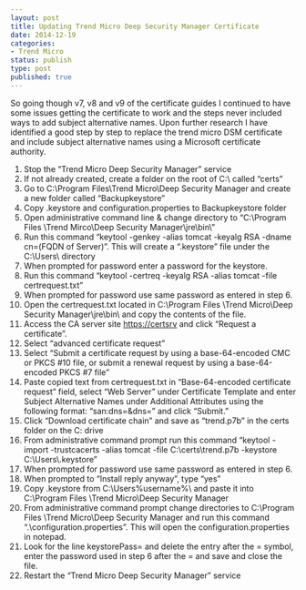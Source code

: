 ```yaml
---
layout: post
title: Updating Trend Micro Deep Security Manager Certificate
date: 2014-12-19
categories:
- Trend Micro
status: publish
type: post
published: true
---
```

So going though v7, v8 and v9 of the certificate guides I continued to have some issues getting the certificate to work and the steps never included ways to add subject alternative names. Upon further research I have identified a good step by step to replace the trend micro DSM certificate and include subject alternative names using a Microsoft certificate authority.

1. Stop the “Trend Micro Deep Security Manager” service
2. If not already created, create a folder on the root of C:\ called “certs”
3. Go to C:\Program Files\Trend Micro\Deep Security Manager and create a new folder called “Backupkeystore”
4. Copy .keystore and configuration.properties to Backupkeystore folder
5. Open administrative command line & change directory to “C:\Program Files \Trend Mirco\Deep Security Manager\jre\bin\”
6. Run this command “keytool -genkey -alias tomcat -keyalg RSA -dname cn=(FQDN of Server)”.
This will create a “.keystore” file under the C:\Users\ directory
7. When prompted for password enter a password for the keystore.
8. Run this command “keytool -certreq -keyalg RSA -alias tomcat -file certrequest.txt”
9. When prompted for password use same password as entered in step 6.
10. Open the certrequest.txt located in C:\Program Files \Trend Micro\Deep Security Manager\jre\bin\ and copy the contents of the file.
11. Access the CA server site [https://certsrv](https://certsrv) and click “Request a certificate”.
12. Select “advanced certificate request”
13. Select “Submit a certificate request by using a base-64-encoded CMC or PKCS #10 file, or submit a renewal request by using a base-64-encoded PKCS #7 file”
14. Paste copied text from certrequest.txt in “Base-64-encoded certificate request” field, select “Web Server” under Certificate Template and enter Subject Alternative Names under Additional Attributes using the following format: “san:dns=&dns=” and click “Submit.”
15. Click “Download certificate chain” and save as “trend.p7b” in the certs folder on the C: drive
16. From administrative command prompt run this command “keytool -import -trustcacerts -alias tomcat -file C:\certs\trend.p7b -keystore C:\Users\\.keystore”
17. When prompted for password use same password as entered in step 6.
18. When prompted to “Install reply anyway”, type “yes”
19. Copy .keystore from C:\Users\%username%\ and paste it into C:\Program Files \Trend Micro\Deep Security Manager
20. From administrative command prompt change directories to C:\Program Files \Trend Micro\Deep Security Manager and run this command “.\configuration.properties”. This will open the configuration.properties in notepad.
21. Look for the line keystorePass= and delete the entry after the = symbol, enter the password used in step 6 after the = and save and close the file.
22. Restart the “Trend Micro Deep Security Manager” service
